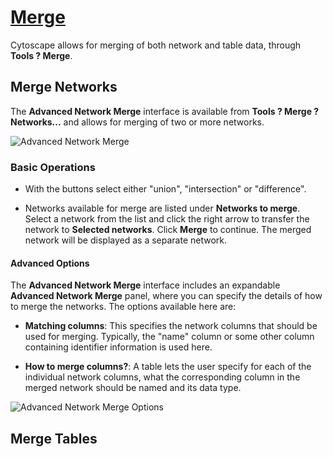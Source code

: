 [Merge](http://wiki.cytoscape.org/Cytoscape_3/UserManual/Cytoscape_3/UserManual/Merge)
======================================================================================

Cytoscape allows for merging of both network and table data, through
**Tools ? Merge**.

Merge Networks
--------------

The **Advanced Network Merge** interface is available from **Tools ?
Merge ? Networks...** and allows for merging of two or more networks.

![Advanced Network
Merge](http://wiki.cytoscape.org//Cytoscape_3/UserManual/Merge?action=AttachFile&do=get&target=AdvancedNetworkMerge.png)

### Basic Operations

-   With the buttons select either "union", "intersection"
    or "difference".

-   Networks available for merge are listed under **Networks to merge**.
    Select a network from the list and click the right arrow to transfer
    the network to **Selected networks**. Click **Merge** to continue.
    The merged network will be displayed as a separate network.

#### Advanced Options

The **Advanced Network Merge** interface includes an expandable
**Advanced Network Merge** panel, where you can specify the details of
how to merge the networks. The options available here are:

-   **Matching columns**: This specifies the network columns that should
    be used for merging. Typically, the "name" column or some other
    column containing identifier information is used here.

-   **How to merge columns?**: A table lets the user specify for each of
    the individual network columns, what the corresponding column in the
    merged network should be named and its data type.

![Advanced Network Merge
Options](http://wiki.cytoscape.org//Cytoscape_3/UserManual/Merge?action=AttachFile&do=get&target=AdvancedNetworkMergeOptions.png)

Merge Tables
------------
